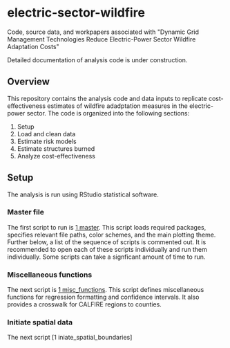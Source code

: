# electric-sector-wildfire
Code, source data, and workpapers associated with "Dynamic Grid Management Technologies Reduce Electric-Power Sector Wildfire Adaptation Costs"

Detailed documentation of analysis code is under construction.

## Overview

This repository contains the analysis code and data inputs to replicate cost-effectiveness estimates of wildfire adadptation measures in the electric-power sector. The code is organized into the following sections:

1. Setup
2. Load and clean data
3. Estimate risk models
4. Estimate structures burned
5. Analyze cost-effectiveness

## Setup

The analysis is run using RStudio statistical software. 

### Master file

The first script to run is [1 master](https://github.com/cody-w/electric-sector-wildfire/blob/main/code/1%20master.R). This script loads required packages, specifies relevant file paths, color schemes, and the main plotting theme. Further below, a list of the sequence of scripts is commented out. It is recommended to open each of these scripts individually and run them individually. Some scripts can take a signficant amount of time to run.

### Miscellaneous functions

The next script is [1 misc_functions](https://github.com/cody-w/electric-sector-wildfire/blob/main/code/1%20misc_functions.R). This script defines miscellaneous functions for regression formatting and confidence intervals. It also provides a crosswalk for CALFIRE regions to counties. 

### Initiate spatial data

The next script [1 iniate_spatial_boundaries]

